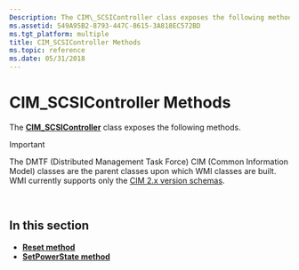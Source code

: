 ```yaml
---
Description: The CIM\_SCSIController class exposes the following methods.
ms.assetid: 549A95B2-8793-447C-8615-3A818EC572BD
ms.tgt_platform: multiple
title: CIM_SCSIController Methods
ms.topic: reference
ms.date: 05/31/2018
---
```


# CIM\_SCSIController Methods

The [**CIM\_SCSIController**](cim-scsicontroller.md) class exposes the following methods.

> [!IMPORTANT]
> The DMTF (Distributed Management Task Force) CIM (Common Information Model) classes are the parent classes upon which WMI classes are built. WMI currently supports only the [CIM 2.x version schemas](https://dmtf.org/standards/cim/schemas).

 

## In this section

-   [**Reset method**](reset-method-in-class-cim-scsicontroller.md)
-   [**SetPowerState method**](setpowerstate-method-in-class-cim-scsicontroller.md)

 

 



